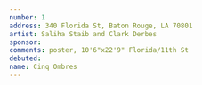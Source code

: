 ```yaml
---
number: 1
address: 340 Florida St, Baton Rouge, LA 70801
artist: Saliha Staib and Clark Derbes
sponsor:
comments: poster, 10'6"x22'9" Florida/11th St
debuted:
name: Cinq Ombres
---
```

